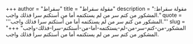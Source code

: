 +++
author = "سقراط"
title = "مقولة سقراط"
description = "مقولة سقراط: المشكور من كتم سر من لم يستكتمه أما من أستكتم سرا فذلك واجب."
quote = '''المشكور من كتم سر من لم يستكتمه أما من أستكتم سرا فذلك واجب.''' 
slug = "المشكور-من-كتم-سر-من-لم-يستكتمه-أما-من-أستكتم-سرا-فذلك-واجب"
+++
المشكور من كتم سر من لم يستكتمه أما من أستكتم سرا فذلك واجب.
